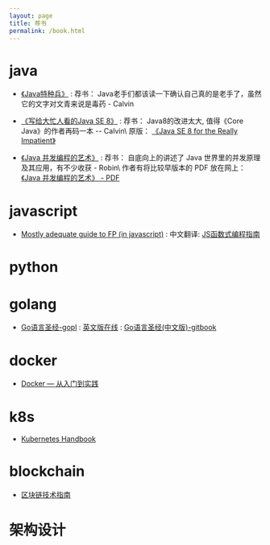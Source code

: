 ```yaml
---
layout: page
title: 荐书
permalink: /book.html
---
```



# java

* [《Java特种兵》](http://book.douban.com/subject/25959139/)
: 荐书： Java老手们都该读一下确认自己真的是老手了，虽然它的文字对文青来说是毒药 - Calvin

* [《写给大忙人看的Java SE 8》](http://book.douban.com/subject/26274206/)
: 荐书： Java8的改进太大, 值得《Core Java》的作者再码一本 -- Calvin\\
  原版： [《Java SE 8 for the Really Impatient》](http://it-ebooks.info/book/3677/)

* [《Java 并发编程的艺术》](https://book.douban.com/subject/26591326/)
: 荐书： 自底向上的讲述了 Java 世界里的并发原理及其应用，有不少收获 - Robin\\
  作者有将比较早版本的 PDF 放在网上：[《Java 并发编程的艺术》 - PDF](http://www.infoq.com/cn/minibooks/art-of-java-concurrent-program )

# javascript

* [Mostly adequate guide to FP (in javascript)](https://github.com/MostlyAdequate/mostly-adequate-guide)
: 中文翻译: [JS函数式编程指南](https://llh911001.gitbooks.io/mostly-adequate-guide-chinese/content/)

# python

# golang
* [Go语言圣经-gopl](http://gopl.io)
: [英文版在线](https://www.safaribooksonline.com/library/view/the-go-programming/9780134190570/)
: [Go语言圣经(中文版)-gitbook](https://books.studygolang.com/gopl-zh/)

# docker
* [Docker — 从入门到实践](https://legacy.gitbook.com/book/yeasy/docker_practice/details)

# k8s
* [Kubernetes Handbook](https://github.com/rootsongjc/kubernetes-handbook)

# blockchain
* [区块链技术指南](https://yeasy.gitbooks.io/blockchain_guide/)

# 架构设计
